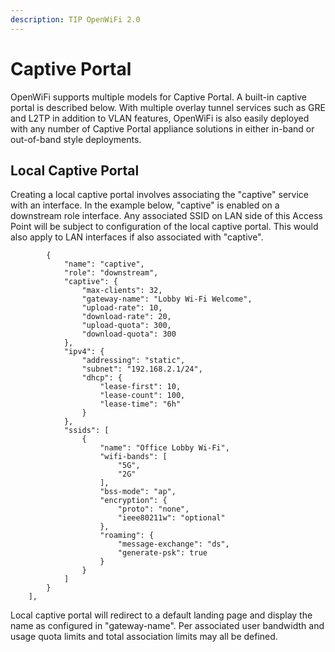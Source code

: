 ```yaml
---
description: TIP OpenWiFi 2.0
---
```


# Captive Portal

OpenWiFi supports multiple models for Captive Portal. A built-in captive portal is described below. With multiple overlay tunnel services such as GRE and L2TP in addition to VLAN features, OpenWiFi is also easily deployed with any number of Captive Portal appliance solutions in either in-band or out-of-band style deployments.

## Local Captive Portal

Creating a local captive portal involves associating the "captive" service with an interface. In the example below, "captive" is enabled on a downstream role interface. Any associated SSID on LAN side of this Access Point will be subject to configuration of the local captive portal. This would also apply to LAN interfaces if also associated with "captive".

```text
        {
            "name": "captive",
            "role": "downstream",
            "captive": {
                "max-clients": 32,
                "gateway-name": "Lobby Wi-Fi Welcome",
                "upload-rate": 10,
                "download-rate": 20,
                "upload-quota": 300,
                "download-quota": 300
            },
            "ipv4": {
                "addressing": "static",
                "subnet": "192.168.2.1/24",
                "dhcp": {
                    "lease-first": 10,
                    "lease-count": 100,
                    "lease-time": "6h"
                }
            },
            "ssids": [
                {
                    "name": "Office Lobby Wi-Fi",
                    "wifi-bands": [
                        "5G",
                        "2G"
                    ],
                    "bss-mode": "ap",
                    "encryption": {
                        "proto": "none",
                        "ieee80211w": "optional"
                    },
                    "roaming": {
                        "message-exchange": "ds",
                        "generate-psk": true
                    }
                }
            ]
        }
    ],
```

Local captive portal will redirect to a default landing page and display the name as configured in "gateway-name". Per associated user bandwidth and usage quota limits and total association limits may all be defined.

